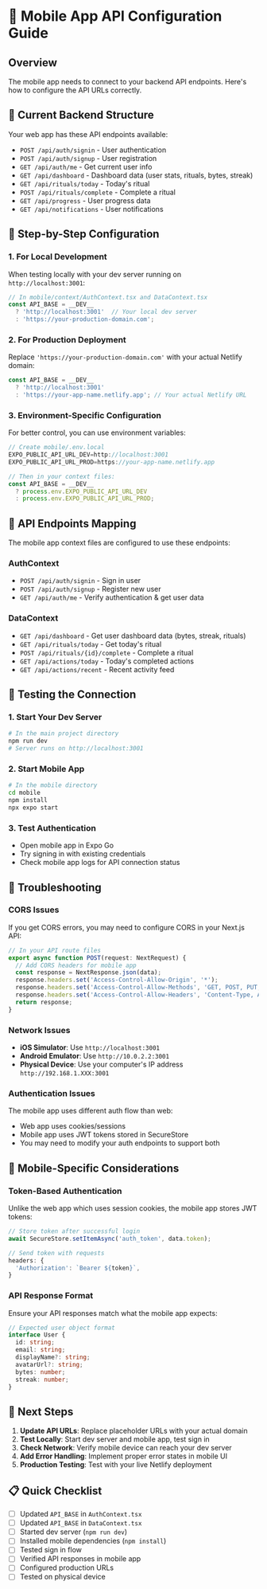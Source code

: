 # 🔧 Mobile App API Configuration Guide

## Overview
The mobile app needs to connect to your backend API endpoints. Here's how to configure the API URLs correctly.

## 📍 Current Backend Structure
Your web app has these API endpoints available:
- `POST /api/auth/signin` - User authentication
- `POST /api/auth/signup` - User registration  
- `GET /api/auth/me` - Get current user info
- `GET /api/dashboard` - Dashboard data (user stats, rituals, bytes, streak)
- `GET /api/rituals/today` - Today's ritual
- `POST /api/rituals/complete` - Complete a ritual
- `GET /api/progress` - User progress data
- `GET /api/notifications` - User notifications

## 🎯 Step-by-Step Configuration

### 1. **For Local Development**
When testing locally with your dev server running on `http://localhost:3001`:

```typescript
// In mobile/context/AuthContext.tsx and DataContext.tsx
const API_BASE = __DEV__ 
  ? 'http://localhost:3001'  // Your local dev server
  : 'https://your-production-domain.com';
```

### 2. **For Production Deployment**
Replace `'https://your-production-domain.com'` with your actual Netlify domain:

```typescript
const API_BASE = __DEV__ 
  ? 'http://localhost:3001'
  : 'https://your-app-name.netlify.app'; // Your actual Netlify URL
```

### 3. **Environment-Specific Configuration**
For better control, you can use environment variables:

```typescript
// Create mobile/.env.local
EXPO_PUBLIC_API_URL_DEV=http://localhost:3001
EXPO_PUBLIC_API_URL_PROD=https://your-app-name.netlify.app

// Then in your context files:
const API_BASE = __DEV__ 
  ? process.env.EXPO_PUBLIC_API_URL_DEV 
  : process.env.EXPO_PUBLIC_API_URL_PROD;
```

## 🔗 API Endpoints Mapping

The mobile app context files are configured to use these endpoints:

### **AuthContext**
- `POST /api/auth/signin` - Sign in user
- `POST /api/auth/signup` - Register new user  
- `GET /api/auth/me` - Verify authentication & get user data

### **DataContext**
- `GET /api/dashboard` - Get user dashboard data (bytes, streak, rituals)
- `GET /api/rituals/today` - Get today's ritual
- `POST /api/rituals/{id}/complete` - Complete a ritual
- `GET /api/actions/today` - Today's completed actions
- `GET /api/actions/recent` - Recent activity feed

## 🚀 Testing the Connection

### 1. **Start Your Dev Server**
```bash
# In the main project directory
npm run dev
# Server runs on http://localhost:3001
```

### 2. **Start Mobile App**
```bash
# In the mobile directory
cd mobile
npm install
npx expo start
```

### 3. **Test Authentication**
- Open mobile app in Expo Go
- Try signing in with existing credentials
- Check mobile app logs for API connection status

## 🔧 Troubleshooting

### **CORS Issues**
If you get CORS errors, you may need to configure CORS in your Next.js API:

```typescript
// In your API route files
export async function POST(request: NextRequest) {
  // Add CORS headers for mobile app
  const response = NextResponse.json(data);
  response.headers.set('Access-Control-Allow-Origin', '*');
  response.headers.set('Access-Control-Allow-Methods', 'GET, POST, PUT, DELETE');
  response.headers.set('Access-Control-Allow-Headers', 'Content-Type, Authorization');
  return response;
}
```

### **Network Issues**
- **iOS Simulator**: Use `http://localhost:3001`
- **Android Emulator**: Use `http://10.0.2.2:3001` 
- **Physical Device**: Use your computer's IP address `http://192.168.1.XXX:3001`

### **Authentication Issues**
The mobile app uses different auth flow than web:
- Web app uses cookies/sessions
- Mobile app uses JWT tokens stored in SecureStore
- You may need to modify your auth endpoints to support both

## 📱 Mobile-Specific Considerations

### **Token-Based Authentication**
Unlike the web app which uses session cookies, the mobile app stores JWT tokens:

```typescript
// Store token after successful login
await SecureStore.setItemAsync('auth_token', data.token);

// Send token with requests
headers: {
  'Authorization': `Bearer ${token}`,
}
```

### **API Response Format**
Ensure your API responses match what the mobile app expects:

```typescript
// Expected user object format
interface User {
  id: string;
  email: string;
  displayName?: string;
  avatarUrl?: string;
  bytes: number;
  streak: number;
}
```

## 🎯 Next Steps

1. **Update API URLs**: Replace placeholder URLs with your actual domain
2. **Test Locally**: Start dev server and mobile app, test sign in
3. **Check Network**: Verify mobile device can reach your dev server
4. **Add Error Handling**: Implement proper error states in mobile UI
5. **Production Testing**: Test with your live Netlify deployment

## 📋 Quick Checklist

- [ ] Updated `API_BASE` in `AuthContext.tsx`
- [ ] Updated `API_BASE` in `DataContext.tsx` 
- [ ] Started dev server (`npm run dev`)
- [ ] Installed mobile dependencies (`npm install`)
- [ ] Tested sign in flow
- [ ] Verified API responses in mobile app
- [ ] Configured production URLs
- [ ] Tested on physical device
